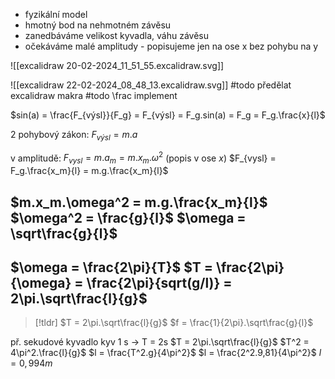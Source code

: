 - fyzikální model
- hmotný bod na nehmotném závěsu
- zanedbáváme velikost kyvadla, váhu závěsu
- očekáváme malé amplitudy - popisujeme jen na ose x bez pohybu na y

![[excalidraw 20-02-2024_11_51_55.excalidraw.svg]]

![[excalidraw 22-02-2024_08_48_13.excalidraw.svg]]
#todo předělat excalidraw makra
#todo \\frac implement

$sin(a) = \frac{F_{výsl}}{F_g}  = F_{výsl} = F_g.sin(a) = F_g = F_g.\frac{x}{l}$

2 pohybový zákon:
$F_{výsl} = m.a$

v amplitudě:
$F_{vysl} = m.a_m = m.x_m.\omega^2$ (popis v ose  $x$)
$F_{vysl} = F_g.\frac{x_m}{l} = m.g.\frac{x_m}{l}$

$m.x_m.\omega^2 = m.g.\frac{x_m}{l}$
$\omega^2 = \frac{g}{l}$
$\omega = \sqrt\frac{g}{l}$
---
$\omega = \frac{2\pi}{T}$
$T = \frac{2\pi}{\omega} = \frac{2\pi}{sqrt(g/l)} = 2\pi.\sqrt\frac{l}{g}$
---

> [!tldr]
>$T = 2\pi.\sqrt\frac{l}{g}$
>$f = \frac{1}{2\pi}.\sqrt\frac{g}{l}$

př. sekudové kyvadlo
kyv 1 s  $\longrightarrow$ T = 2s
$T = 2\pi.\sqrt\frac{l}{g}$
 $T^2 = 4\pi^2.\frac{l}{g}$
 $l = \frac{T^2.g}{4\pi^2}$
$l = \frac{2^2.9,81}{4\pi^2}$
 $l = 0,994m$